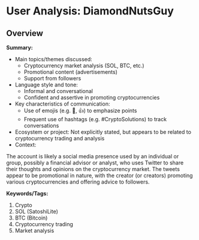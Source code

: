 # User Analysis: DiamondNutsGuy

## Overview

**Summary:**

* Main topics/themes discussed:
	+ Cryptocurrency market analysis (SOL, BTC, etc.)
	+ Promotional content (advertisements)
	+ Support from followers
* Language style and tone:
	+ Informal and conversational
	+ Confident and assertive in promoting cryptocurrencies
* Key characteristics of communication:
	+ Use of emojis (e.g. 🚨, 👍) to emphasize points
	+ Frequent use of hashtags (e.g. #CryptoSolutions) to track conversations
* Ecosystem or project: Not explicitly stated, but appears to be related to cryptocurrency trading and analysis
* Context:

The account is likely a social media presence used by an individual or group, possibly a financial advisor or analyst, who uses Twitter to share their thoughts and opinions on the cryptocurrency market. The tweets appear to be promotional in nature, with the creator (or creators) promoting various cryptocurrencies and offering advice to followers.

**Keywords/Tags:**

1. Crypto
2. SOL (SatoshiLite)
3. BTC (Bitcoin)
4. Cryptocurrency trading
5. Market analysis